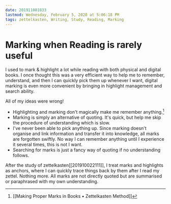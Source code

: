 ```yaml
---
date: 201911081833
lastmod: Wednesday, February 5, 2020 at 5:06:18 PM
tags: zettelkasten, Writing, Study, Reading, Marking
---
```

# Marking when Reading is rarely useful


I used to mark & highlight a lot while reading with both physical and digital books. I once thought this was a very efficient way to help me to remember, understand, and then I can quickly pick them up whenever I want, digital marking is even more convenient by bringing in highlight management and search ability.

All of my ideas were wrong!
* Highlighting and marking don't magically make me remember anything.[^832AB06D3DE4]
* Marking is simply an alternative of quoting. It's quick, but help me skip the procedure of understanding which is slow.
* I've never been able to pick anything up. Since marking doesn't organise and link information and transfer it into knowledge, all marks are forgotten swiftly. No way I can remember anything until I experience it several times, this is not I want.
* Searching for marks is just a fancy way of quoting if no understanding follows.

After the study of zettelkasten[[201910022111]], I treat marks and highlights as anchors, where I can quickly trace things back by them after I read my zettel. Nothing more. All marks are not directly quoted but are summarised or paraphrased with my own understanding.



[^832AB06D3DE4]: [[Making Proper Marks in Books • Zettelkasten Method]]